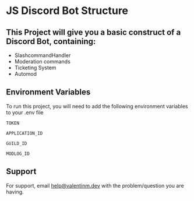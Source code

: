 
# JS Discord Bot Structure

This Project will give you a basic construct of a Discord Bot, containing:
-
- SlashcommandHandler
- Moderation commands
- Ticketing System 
- Automod




## Environment Variables

To run this project, you will need to add the following environment variables to your .env file

`TOKEN`

`APPLICATION_ID`

`GUILD_ID`

`MODLOG_ID`
## Support

For support, email help@valentinm.dev with the problem/question you are having.

